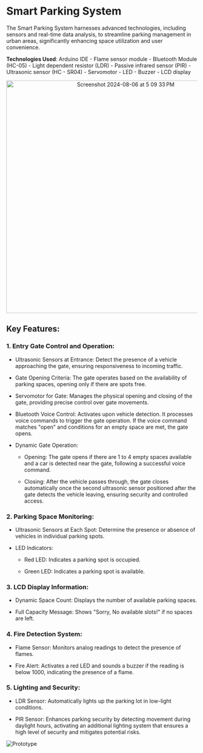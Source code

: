 # Smart Parking System 

The Smart Parking System harnesses advanced technologies, including sensors and real-time data analysis, to streamline parking management in urban areas, significantly enhancing space utilization and user convenience.

**Technologies Used**: Arduino IDE - Flame sensor module - Bluetooth Module (HC-05) - Light dependent resistor (LDR) - Passive infrared sensor (PIR) - Ultrasonic sensor (HC - SR04) - Servomotor - LED - Buzzer - LCD display

<div align=center>
<img width="614" alt="Screenshot 2024-08-06 at 5 09 33 PM" src="https://github.com/user-attachments/assets/32bdad10-7669-47e7-b744-7a1d0a85ff65">
</div>

## Key Features:

### 1. Entry Gate Control and Operation:

- Ultrasonic Sensors at Entrance: Detect the presence of a vehicle approaching the gate, ensuring responsiveness to incoming traffic.
  
- Gate Opening Criteria: The gate operates based on the availability of parking spaces, opening only if there are spots free.
  
- Servomotor for Gate: Manages the physical opening and closing of the gate, providing precise control over gate movements.
  
- Bluetooth Voice Control: Activates upon vehicle detection. It processes voice commands to trigger the gate operation. If the voice command matches "open" and conditions for an empty space are met, the gate opens.
  
- Dynamic Gate Operation:
  
  - Opening: The gate opens if there are 1 to 4 empty spaces available and a car is detected near the gate, following a successful voice command.
    
  - Closing: After the vehicle passes through, the gate closes automatically once the second ultrasonic sensor positioned after the gate detects the vehicle leaving, ensuring security 
    and controlled access.

### 2. Parking Space Monitoring:

- Ultrasonic Sensors at Each Spot: Determine the presence or absence of vehicles in individual parking spots.
  
- LED Indicators:
  
  - Red LED: Indicates a parking spot is occupied.
    
  - Green LED: Indicates a parking spot is available.

### 3. LCD Display Information:

- Dynamic Space Count: Displays the number of available parking spaces.
  
- Full Capacity Message: Shows "Sorry, No available slots!" if no spaces are left.
  
### 4. Fire Detection System:  

- Flame Sensor: Monitors analog readings to detect the presence of flames.
  
- Fire Alert: Activates a red LED and sounds a buzzer if the reading is below 1000, indicating the presence of a flame.

### 5. Lighting and Security:

- LDR Sensor: Automatically lights up the parking lot in low-light conditions.
  
- PIR Sensor: Enhances parking security by detecting movement during daylight hours, activating an additional lighting system that ensures a high level of security and mitigates potential risks.

![Prototype](https://github.com/user-attachments/assets/0e01059e-8418-48bf-af5d-771f26cbff39)

